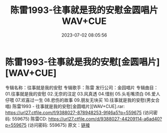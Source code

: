 ﻿---
title: 陈雷1993-往事就是我的安慰金圆唱片WAV+CUE
date: 2023-07-02 08:05:56
categories: WAV车载音乐、镜像
tags: 华语中文
---
# 陈雷1993-往事就是我的安慰[金圆唱片][WAV+CUE]

专辑名称：往事就是我的安慰
专辑歌手：陈雷
发行公司：金园唱片
专辑曲目：
01.往事就是我的安慰
02.无奈的注定
03.风真透
04.惜别
05.头毛嘴须白
06.爱人仔喂
07.欢喜过一生
08.悲伤的故事
09.朋友无块买
10.往事就是我的安慰(男女合唱)
陈雷1993 - 往事就是我的安慰[金圆唱片][WAV+CUE].rar: https://url27.ctfile.com/f/9388027-878948253-9f46a5?p=559675
(访问密码: 559675)
陈雷CD: https://url27.ctfile.com/d/9388027-44209114-a6ad40?p=559675
(访问密码: 559675)
原文：[链接](https://blog.sina.com.cn/s/blog_1647c7e76010312iy.html)